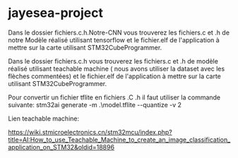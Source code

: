 # jayesea-project

Dans le dossier fichiers.c.h.Notre-CNN vous trouverez les fichiers.c et .h de notre Modèle réalisé utilisant tensorflow et le fichier.elf de l'application à mettre sur la carte utilisant STM32CubeProgrammer.

Dans le dossier fichiers.c.h vous trouverez les fichiers.c et .h de modèle réalisé utilisant teachable machine ( nous avons utiliser la dataset avec les flèches commentées)  et le fichier.elf de l'application à mettre sur la carte utilisant STM32CubeProgrammer.

Pour convertir un fichier tflite en fichiers .C .h il faut utiliser la commande suivante:
stm32ai generate -m .\model.tflite --quantize -v 2


Lien teachable machine:

https://wiki.stmicroelectronics.cn/stm32mcu/index.php?title=AI:How_to_use_Teachable_Machine_to_create_an_image_classification_application_on_STM32&oldid=18896
